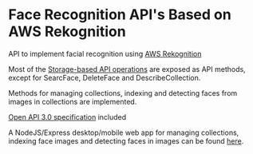 # Face Recognition API's Based on AWS Rekognition

API to implement facial recognition using [AWS Rekognition](https://aws.amazon.com/rekognition/)

Most of the [Storage-based API operations](https://docs.aws.amazon.com/rekognition/latest/dg/how-it-works-storage-non-storage.html#how-it-works-storage-based) are exposed as API methods, except for SearcFace, DeleteFace and DescribeCollection.

Methods for managing collections, indexing and detecting faces from images in collections are implemented.

[Open API 3.0 specification](https://raw.githubusercontent.com/lbrenman/face-rekognition-nodejs-lambda/refs/heads/master/FaceDetection.json) included

A NodeJS/Express desktop/mobile web app for managing collections, indexing face images and detecting faces in images can be found [here](https://github.com/lbrenman/facedetection-mobileapp-nodejs-express).